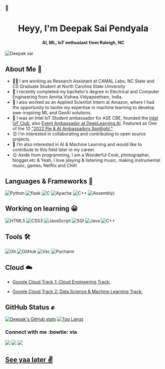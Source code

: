 ###  👋

<h1 align="center">Heyy, I'm Deepak Sai Pendyala </h1>
<h4 align="center"> AI, ML, IoT enthusiast from Raleigh, NC</h4>
<p align="left"> <img src="https://komarev.com/ghpvc/?username=deepaksaipendyala&label=Views&color=blue&style=plastic" alt="Deepak sai" /></p>

## About Me :man:

- 🧑‍🔬 I am working as Research Assistant at CAMAL Labs, NC State and CS Graduate Student at North Carolina State University
- 🔭 I recently completed my bachelor’s degree in Electrical and Computer Engineering from Amrita Vishwa Vidyapeetham, India.
- 🌱 I also worked as an Applied Scientist Intern at Amazon, where I had the opportunity to tackle my expertise in machine learning to develop awe-inspiring ML and GenAI solutions.
- 🔭 I was an Intel IoT Student ambassador for ASE CBE, founded the [Intel IoT Club](https://inteliotclub.vercel.app), also [Event Ambassador at DeepLearning.AI](https://www.deeplearning.ai/blog/2022-pie-ai-ambassador-spotlight-deepak). Featured as One of the 10 ["2022 Pie & AI Ambassadors Spotlight."](https://www.deeplearning.ai/blog/pie-ai-ambassadors-2022)
- :blush: I'm interested in collaborating and contributing to open source projects.
- 👯 I’m also interested in AI & Machine Learning and would like to contribute to this field later in my career.
- :wink: Aside from programming,  I am a Wonderful Cook, photographer, blogger,etc & Yeah, I love playing & listening music, making instrumental music, games, Netflix and Chill!

## Languages & Frameworks 🚧 

![Python](https://icongr.am/devicon/python-original.svg?size=50&color=currentColor)
![flask](https://img.icons8.com/ios-filled/50/000000/flask.png)
![C](https://icongr.am/devicon/c-original.svg?size=50&color=currentColor)
![Apache](https://icongr.am/devicon/apache-original-wordmark.svg?size=50&color=2972d1)
![C++](https://icongr.am/devicon/cplusplus-plain.svg?size=50&color=currentColor)
![Assembly](https://plugins.jetbrains.com/files/9759/86800/icon/META-INF_pluginIcon.svg))

## Working on learning :grinning:

![HTML5](https://icongr.am/devicon/html5-original.svg?size=50&color=currentColor)
![CSS3](https://icongr.am/devicon/css3-original.svg?size=50&color=currentColor)
![JavaScript](https://icongr.am/devicon/javascript-original.svg?size=50&color=currentColor)
![SQl](https://icongr.am/devicon/mysql-original-wordmark.svg?size=50&color=2972d1)
![Java](https://icongr.am/devicon/java-original.svg?size=50&color=2972d1)
![C++](https://icongr.am/devicon/cplusplus-original.svg?size=50&color=2972d1)


## Tools 🛠 

![Git](https://icongr.am/devicon/git-original.svg?size=50&color=currentColor)
![GitHub](https://icongr.am/devicon/github-original.svg?size=50&color=currentColor)
![Vsc](https://icongr.am/devicon/visualstudio-plain.svg?size=50&color=2972d1)
![Pycharm](https://icongr.am/devicon/pycharm-plain-wordmark.svg?size=50&color=currentColor)

## Cloud :cloud:
- [Google Cloud Track 1: Cloud Engineering Track:](https://www.cloudskillsboost.google/public_profiles/cc48154b-666a-4657-8c84-3f127681c9fb)

- [Google Cloud Track 2: Data Science & Machine Learning Track:](https://www.cloudskillsboost.google/public_profiles/cc48154b-666a-4657-8c84-3f127681c9fb)


## GitHub Status :fist:
[![Deepak's GitHub stats](https://github-readme-stats.vercel.app/api?username=deepaksaipendyala&show_icons=true&theme=highcontrast)](https://github.com/deepaksaipendyala/github-readme-stats)
[![Top Langs](https://github-readme-stats.vercel.app/api/top-langs/?username=deepaksaipendyala&theme=highcontrast&layout=compact&langs_count=7)](https://github.com/deepaksaipendyala/github-readme-stats)

### Connect with me :bowtie: via
<p align="center>
 
 <a target="_blank"
    href="https://twitter.com/deepak_sai_"><img
    src="https://img.shields.io/badge/-Twitter-1DA1F2?style=for-the-badge&logo=Twitter&logoColor=white"></img></a>
 <a target="_blank"
    href="https://www.linkedin.com/in/deepaksaip"><img
    src="https://img.shields.io/badge/-LinkedIn-0077b5?style=for-the-badge&logo=LinkedIn&logoColor=white"></img></a>
 <a target="_blank"
    href="mailto:deepaksaipendyala@gmail.com"><img
    src="https://img.shields.io/badge/-Gmail-D14836?style=for-the-badge&logo=Gmail&logoColor=white"></img>
</p>
                                                                                                   
## See yaa later :v:
